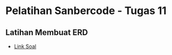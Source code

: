 # Pelatihan Sanbercode - Tugas 11
## Latihan Membuat ERD
* [Link Soal](https://blog.sanbercode.com/docs/kurikulum-laravel-web-development/week-3-tugas-harian/latihan-erd/  "Link Soal - Member Akses")